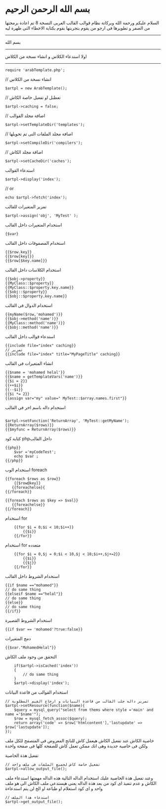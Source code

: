 بسم الله الرحمن الرحيم
==============
السلام عليكم ورحمة الله وبركاتة
نظام قوالب القالب العربى النسخة 8 تم اعادة برمجتها من الصفر و تطويرها فى ارجو من يقوم بتجربتها  بقوم بكتابة الاخطاء التى ظهرة ليه

* * *

بسم الله 

* * *

اولا استدعاء الكلاس و انشاء نسخة من الكلاس

* * *

```code
require 'arabTemplate.php';
```
// انشاء نسخة من الكلاس

```code
$artpl = new ArabTemplate();
```
// تعطبل او تفعيل خاصة الكاش

```code
$artpl->caching = false;
```
// اضافة مجلد القوالب

```code
$artpl->setTemplateDir('templates');
```
// اضافة مجلد الملفات التى تم تحويلها

```code
$artpl->setCompileDir('compilers');
```
// اضافة مجلد الكاش

```code
$artpl->setCacheDir('caches');
```

استدعاء القوالب

```code
$artpl->display('index');
```

// or 

```code
echo $artpl->fetch('index');
```

تمرير المتغيرات للقالب

```code
$artpl->assign('obj', 'MyTest' );
```

استخدام المتغيرات داخل القالب

```code
{$var}
```

استخدام المصفوفات داخل القالب

```code
{{$row.key}}
{{$row[key]}}
{{$row[$key.name]}}
```

استخدام الكلاسات داخل القالب

```code
{{$obj->property}}
{{MyClass::$property}}
{{MyClass::$property.key.name}}
{{$obj::$property}}
{{$obj::$property.key.name}}
```

استخدام الدوال فى القالب

```code
{{myName($row,'mohamed')}}
{{$obj->method('name')}}
{{MyClass::method('name')}}
{{$obj::method('name')}}
```

استدعاء قوالب داخل القالب

```code
{{include file="index" caching}}
// تمرير
{{include file="index" title="MyPageTitle" caching}}
```

انشاء المتغيرات فى القالب

```code
{{$name = 'mohamed helal'}}
{{$name = getTemplateVars('name')}}
{{$i = 2}}
{{++$i}}
{{--$i}}
{{$i *= 2}}
{{assign var="my" value=" MyTest::$array.names.first"}}
```

استخدام داله باسم اخر  فى القالب

```code

$artpl->setFunction('ReturnArray', 'MyTest::getMyName');
{{ReturnArray($rows)}}
{{$myfunc = ReturnArray($rows)}}
```

كتابة كود phpداخل القالب

```code
{{php}}
	$var ='myCodeTest';
	echo $var ;
{{/php}}
```

		
استخدام الوب foreach

```code
{{foreach $rows as $row}}
	{{$row@key}}
   {{foreachelse}{
{{/foreach}}

{{foreach $rows as $key => $val}}
   {{foreachelse}}
{{/foreach}}
```

استخدام for

```code
	{{for $i = 0;$i < 10;$i++}}
		{{$i}}
	{{/for}}
```

استخدام for متعدده

```code
	{{for $i = 0,$j = 0;$i < 10,$j < 10;$i++,$j+=2}}
		{{$i}}
		{{$j}}
	{{/for}}
```

استخدام الشروط داخل القالب

```code
{{if $name =="mohamed"}}
// do same thing
{{elseif $name =="helal"}}
// do same thing
{{else}}
// do same thing
{{/if}}

```


استخدام الشروط القصيرة

```code
{{if $var == 'mohamed'?true:false}}
```
 دمج المتغيرات
```code
{{$var."MohamedHelal"}}
```

التحقق من وجود ملف الكاش

```code
	if($artpl->isCached('index'))
	{
		// do same thing
	}
	$artpl->display('index');
```


استخدام  القوالب من قاعدة البيانات


```code
// تمرير داله جلب القالب من قاعدة البيانات و ارجاع القيم المطلوبة
$artpl->setResource(function($name){
	$query = mysql_query("select from thems where style ='main' and name ='$name'");
	$row = mysql_fetch_assoc($query);
	return array('code' => $row['htmlcontent'],'lastupdate' => $row['lastupdate']);
});
```

خاصية الكاش عند تفعيل الكاش هيعمل كاش للناتج المعروض فى المتصفح
للكل ملف ولكن فى خاصية جديدة وهى انك ممكن تعمل كاش للصفحة  كلها  فى صفحة واحدة




تفعيل هذة الخاصية

```code
// تفعيل خاصة كاش لجميع الملفات فى ملف واحد
$artpl->allow_output_file();

```
وعند تفعيل هذة الخاصية عليك استخدام الداله التالية
هذه الداله مهمتها استدعاء ملف الكاش و عدم تنفيذ اى كود 
من بعد هذة الداله يعنى هيستدعى ملف الكاش  الى هو ملف واحد  و اى كود استعلام او طباعة او الخ لن يتم استدعاءة

```code
// استدعاء هذا الملف  
$artpl->get_output_file();

```
